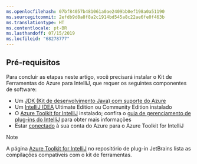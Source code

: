 ```yaml
---
ms.openlocfilehash: 07bf84057b481061a0ae2409bb0ef198a0a51190
ms.sourcegitcommit: 2efdb9d8a8f8a2c1914bd545a8c22ae6fe0f463b
ms.translationtype: HT
ms.contentlocale: pt-BR
ms.lasthandoff: 07/15/2019
ms.locfileid: "68278777"
---
```


## <a name="prerequisites"></a>Pré-requisitos

Para concluir as etapas neste artigo, você precisará instalar o Kit de Ferramentas do Azure para IntelliJ, que requer os seguintes componentes de software:

* Um [JDK (Kit de desenvolvimento Java) com suporte do Azure](https://aka.ms/azure-jdks)
* Um [IntelliJ IDEA](https://www.jetbrains.com/idea/download/) Ultimate Edition ou Community Edition instalado
* O [Azure Toolkit for IntelliJ](https://plugins.jetbrains.com/plugin/8053) instalado; confira o [guia de gerenciamento de plug-ins do IntelliJ](https://www.jetbrains.com/help/idea/managing-plugins.html) para obter mais informações
* Estar [conectado](../intellij/azure-toolkit-for-intellij-sign-in-instructions.md) à sua conta do Azure para o Azure Toolkit for IntelliJ

> [!NOTE]
> 
> A página [Azure Toolkit for IntelliJ](https://plugins.jetbrains.com/plugin/8053) no repositório de plug-in JetBrains lista as compilações compatíveis com o kit de ferramentas.
> 

<!--
> [!IMPORTANT]
> 
> If you are using the Azure Toolkit for IntelliJ on Windows, the toolkit requires installing the Azure SDK 2.9.6 or later in order to use the Azure emulator. You have two options for installing the Azure SDK:
> 
> * You can download and install the Azure SDK by using the [Web Platform Installer (WebPI)](http://go.microsoft.com/fwlink/?LinkID=252838).
> * If you do not have the Azure SDK installed when you create your first Azure deployment project, you will be prompted to automatically download install the requisite version of the Azure SDK.
> 
> Note that the Azure SDK is only required on Windows.
> 
-->
